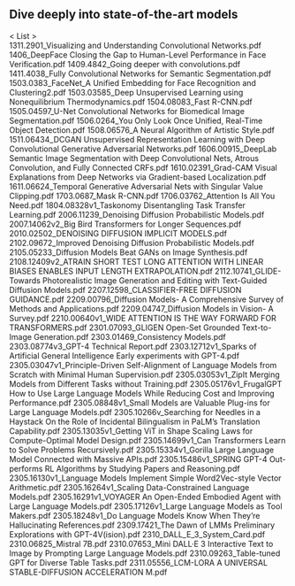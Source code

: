 ## Dive deeply into state-of-the-art models    
< List >
<br>
1311.2901_Visualizing and Understanding Convolutional Networks.pdf
1406_DeepFace Closing the Gap to Human-Level Performance in Face Verification.pdf
1409.4842_Going deeper with convolutions.pdf
1411.4038_Fully Convolutional Networks for Semantic Segmentation.pdf
1503.0383_FaceNet_A Unified Embedding for Face Recognition and Clustering2.pdf
1503.03585_Deep Unsupervised Learning using Nonequilibrium Thermodynamics.pdf
1504.08083_Fast R-CNN.pdf
1505.04597_U-Net Convolutional Networks for Biomedical Image Segmentation.pdf
1506.0264_You Only Look Once Unified, Real-Time Object Detection.pdf
1508.06576_A Neural Algorithm of Artistic Style.pdf
1511.06434_DCGAN Unsupervised Representation Learning with Deep Convolutional Generative Adversarial Networks.pdf
1606.00915_DeepLab Semantic Image Segmentation with Deep Convolutional Nets, Atrous Convolution, and Fully Connected CRFs.pdf
1610.02391_Grad-CAM Visual Explanations from Deep Networks via Gradient-based Localization.pdf
1611.06624_Temporal Generative Adversarial Nets with Singular Value Clipping.pdf
1703.0687_Mask R-CNN.pdf
1706.03762_Attention Is All You Need.pdf
1804.08328v1_Taskonomy Disentangling Task Transfer Learning.pdf
2006.11239_Denoising Diffusion Probabilistic Models.pdf
2007.14062v2_Big Bird Transformers for Longer Sequences.pdf
2010.02502_DENOISING DIFFUSION IMPLICIT MODELS.pdf
2102.09672_Improved Denoising Diffusion Probabilistic Models.pdf
2105.05233_Diffusion Models Beat GANs on Image Synthesis.pdf
2108.12409v2_ATRAIN SHORT TEST LONG ATTENTION WITH LINEAR BIASES ENABLES INPUT LENGTH EXTRAPOLATION.pdf
2112.10741_GLIDE- Towards Photorealistic Image Generation and Editing with Text-Guided Diffusion Models.pdf
2207.12598_CLASSIFIER-FREE DIFFUSION GUIDANCE.pdf
2209.00796_Diffusion Models- A Comprehensive Survey of Methods and Applications.pdf
2209.04747_Diffusion Models in Vision- A Survey.pdf
2210.00640v1_WIDE ATTENTION IS THE WAY FORWARD FOR TRANSFORMERS.pdf
2301.07093_GLIGEN Open-Set Grounded Text-to-Image Generation.pdf
2303.01469_Consistency Models.pdf
2303.08774v3_GPT-4 Technical Report.pdf
2303.12712v1_Sparks of Artificial General Intelligence Early experiments with GPT-4.pdf
2305.03047v1_Principle-Driven Self-Alignment of Language Models from Scratch with Minimal Human Supervision.pdf
2305.03053v1_ZipIt Merging Models from Different Tasks without Training.pdf
2305.05176v1_FrugalGPT How to Use Large Language Models While Reducing Cost and Improving Performance.pdf
2305.08848v1_Small Models are Valuable Plug-ins for Large Language Models.pdf
2305.10266v_Searching for Needles in a Haystack On the Role of Incidental Bilingualism in PaLM’s Translation Capability.pdf
2305.13035v1_Getting ViT in Shape Scaling Laws for Compute-Optimal Model Design.pdf
2305.14699v1_Can Transformers Learn to Solve Problems Recursively.pdf
2305.15334v1_Gorilla Large Language Model Connected with Massive APIs.pdf
2305.15486v1_SPRING GPT-4 Out-performs RL Algorithms by Studying Papers and Reasoning.pdf
2305.16130v1_Language Models Implement Simple Word2Vec-style Vector Arithmetic.pdf
2305.16264v1_Scaling Data-Constrained Language Models.pdf
2305.16291v1_VOYAGER An Open-Ended Embodied Agent with Large Language Models.pdf
2305.17126v1_Large Language Models as Tool Makers.pdf
2305.18248v1_Do Language Models Know When They’re Hallucinating References.pdf
2309.17421_The Dawn of LMMs Preliminary Explorations with GPT-4V(ision).pdf
2310_DALL_E_3_System_Card.pdf
2310.06825_Mistral 7B.pdf
2310.07653_Mini DALL·E 3 Interactive Text to Image by Prompting Large Language Models.pdf
2310.09263_Table-tuned GPT for Diverse Table Tasks.pdf
2311.05556_LCM-LORA A UNIVERSAL STABLE-DIFFUSION ACCELERATION M.pdf
